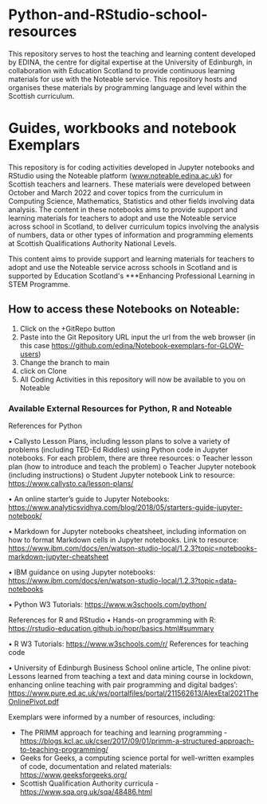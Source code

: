 # Python-and-RStudio-school-resources
This repository serves to host the teaching and learning content developed by EDINA, the centre for digital expertise at the University of Edinburgh, in collaboration with Education Scotland to provide continuous learning materials for use with the Noteable service. This repository hosts and organises these materials by programming language and level within the Scottish curriculum. 

# Guides, workbooks and notebook Exemplars 

This repository is for coding activities developed in Jupyter notebooks and RStudio using the Noteable platform (www.noteable.edina.ac.uk) for Scottish teachers and learners. These materials were developed between October and March 2022 and cover topics from the curriculum in Computing Science, Mathematics, Statistics and other fields involving data analysis. The content in these notebooks aims to provide support and learning materials for teachers to adopt and use the Noteable service across school in Scotland, to deliver curriculum topics involving the analysis of numbers, data or other types of information and programming elements at Scottish Qualifications Authority National Levels.

This content aims to provide support and learning materials for teachers to adopt and use the Noteable service across schools in Scotland and is supported by Education Scotland's ***Enhancing Professional Learning in STEM Programme. 

## How to access these Notebooks on Noteable: 
 1. Click on the +GitRepo button
 2. Paste into the Git Repository URL input the url from the web browser (in this case https://github.com/edina/Notebook-exemplars-for-GLOW-users)
 3. Change the branch to main 
 4. click on Clone
 5. All Coding Activities in this repository will now be available to you on Noteable

### Available External Resources for Python, R and Noteable

References for Python

•	Callysto Lesson Plans, including lesson plans to solve a variety of problems (including TED-Ed Riddles) using Python code in Jupyter notebooks. For each problem, there are three resources:
o	Teacher lesson plan (how to introduce and teach the problem)
o	Teacher Jupyter notebook (including instructions)
o	Student Jupyter notebook
Link to resource: https://www.callysto.ca/lesson-plans/ 

•	An online starter’s guide to Jupyter Notebooks: https://www.analyticsvidhya.com/blog/2018/05/starters-guide-jupyter-notebook/ 


•	Markdown for Jupyter notebooks cheatsheet, including information on how to format Markdown cells in Jupyter notebooks. 
Link to resource: https://www.ibm.com/docs/en/watson-studio-local/1.2.3?topic=notebooks-markdown-jupyter-cheatsheet 

•	IBM guidance on using Jupyter notebooks: https://www.ibm.com/docs/en/watson-studio-local/1.2.3?topic=data-notebooks 

•	Python W3 Tutorials: https://www.w3schools.com/python/ 



References for R and RStudio 
•	Hands-on programming with R: https://rstudio-education.github.io/hopr/basics.html#summary 

•	R W3 Tutorials: https://www.w3schools.com/r/ 
References for teaching code

•	University of Edinburgh Business School online article, The online pivot: Lessons learned from teaching a text and data mining course in lockdown, enhancing online teaching with pair programming and digital badges’: https://www.pure.ed.ac.uk/ws/portalfiles/portal/211562613/AlexEtal2021TheOnlinePivot.pdf 

Exemplars were informed by a number of resources, including: 
 - The PRIMM approach for teaching and learning programming - https://blogs.kcl.ac.uk/cser/2017/09/01/primm-a-structured-approach-to-teaching-programming/
 - Geeks for Geeks, a computing science portal for well-written examples of code, documentation and related materials: https://www.geeksforgeeks.org/
 - Scottish Qualification Authority curricula - https://www.sqa.org.uk/sqa/48486.html 

